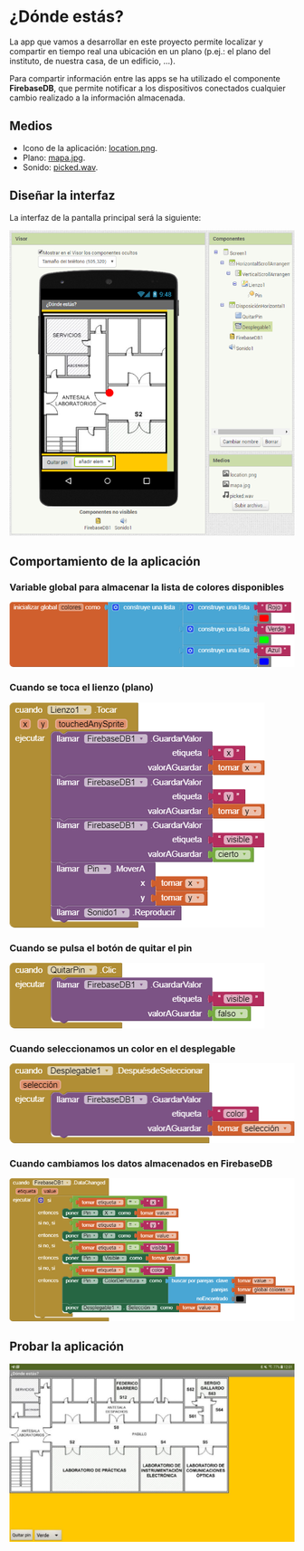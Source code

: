 # ¿Dónde estás?

La app que vamos a desarrollar en este proyecto permite localizar y compartir en tiempo real una ubicación en un plano (p.ej.: el plano del instituto, de nuestra casa, de un edificio, ...).

Para compartir información entre las apps se ha utilizado el componente **FirebaseDB**, que permite notificar a los dispositivos conectados cualquier cambio realizado a la información almacenada.

## Medios

* Icono de la aplicación: [location.png](location.png).
* Plano: [mapa.jpg](mapa.jpg).
* Sonido: [picked.wav](picked.wav).

## Diseñar la interfaz

La interfaz de la pantalla principal será la siguiente:

![](interfaz.png)

## Comportamiento de la aplicación

### Variable global para almacenar la lista de colores disponibles

![](inicializar-global-colores.png)

### Cuando se toca el lienzo (plano)

![](cuando-lienzo1-tocar.png)

### Cuando se pulsa el botón de quitar el pin

![](cuando-quitarpin-clic.png)

### Cuando seleccionamos un color en el desplegable

![](cuando-desplegable1-despuesdeseleccionar.png)

### Cuando cambiamos los datos almacenados en FirebaseDB

![](cuando-firebasedb1-datachanged.png)

## Probar la aplicación

![](prueba.jpg)